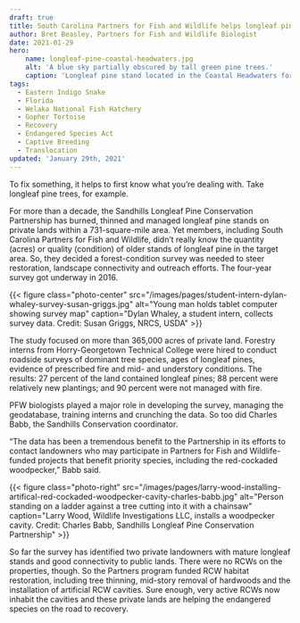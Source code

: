 ```yaml
---
draft: true
title: South Carolina Partners for Fish and Wildlife helps longleaf pine, red-cockaded woodpecker
author: Bret Beasley, Partners for Fish and Wildlife Biologist
date: 2021-01-29
hero:
    name: longleaf-pine-coastal-headwaters.jpg
    alt: 'A blue sky partially obscured by tall green pine trees.'
    caption: 'Longleaf pine stand located in the Coastal Headwaters forest in Alabama. <a href="https://flic.kr/p/MJXouN">Photo</a> by USDA.'
tags:
  - Eastern Indigo Snake
  - Florida
  - Welaka National Fish Hatchery
  - Gopher Tortoise
  - Recovery
  - Endangered Species Act
  - Captive Breeding
  - Translocation
updated: 'January 29th, 2021'
---
```


To fix something, it helps to first know what you’re dealing with. Take longleaf pine trees, for example.

For more than a decade, the Sandhills Longleaf Pine Conservation Partnership has burned, thinned and managed longleaf pine stands on private lands within a 731-square-mile area. Yet members, including South Carolina Partners for Fish and Wildlife, didn’t really know the quantity (acres) or quality (condition) of older stands of longleaf pine in the target area. So, they decided a forest-condition survey was needed to steer restoration, landscape connectivity and outreach efforts. The four-year survey got underway in 2016.

{{< figure class="photo-center" src="/images/pages/student-intern-dylan-whaley-survey-susan-griggs.jpg" alt="Young man holds tablet computer showing survey map" caption="Dylan Whaley, a student intern, collects survey data. Credit: Susan Griggs, NRCS, USDA" >}}

The study focused on more than 365,000 acres of private land. Forestry interns from Horry-Georgetown Technical College were hired to conduct roadside surveys of dominant tree species, ages of longleaf pines, evidence of prescribed fire and mid- and understory conditions. The results: 27 percent of the land contained longleaf pines; 88 percent were relatively new plantings; and 90 percent were not managed with fire.

PFW biologists played a major role in developing the survey, managing the geodatabase, training interns and crunching the data. So too did Charles Babb, the Sandhills Conservation coordinator.

“The data has been a tremendous benefit to the Partnership in its efforts to contact landowners who may participate in Partners for Fish and Wildlife-funded projects that benefit priority species, including the red-cockaded woodpecker,” Babb said.

{{< figure class="photo-right" src="/images/pages/larry-wood-installing-artifical-red-cockaded-woodpecker-cavity-charles-babb.jpg" alt="Person standing on a ladder against a tree cutting into it with a chainsaw" caption="Larry Wood, Wildlife Investigations LLC, installs a woodpecker cavity. Credit: Charles Babb, Sandhills Longleaf Pine Conservation Partnership" >}}

So far the survey has identified two private landowners with mature longleaf stands and good connectivity to public lands. There were no RCWs on the properties, though. So the Partners program funded RCW habitat restoration, including tree thinning, mid-story removal of hardwoods and the installation of artificial RCW cavities. Sure enough, very active RCWs now inhabit the cavities and these private lands are helping the endangered species on the road to recovery. 
